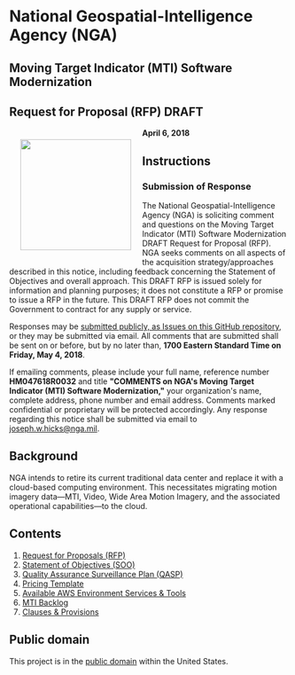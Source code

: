 # National Geospatial-Intelligence Agency (NGA)

## Moving Target Indicator (MTI) Software Modernization

## Request for Proposal (RFP) DRAFT

<img src="https://www.nga.mil/Partners/PublishingImages/720px-US-NationalGeospatialIntelligenceAgency-2008Seal.svg.png" width="200" align="left" style="margin: 20px;" />

**April 6, 2018**

## Instructions

### Submission of Response

The National Geospatial-Intelligence Agency (NGA) is soliciting comment and questions on the Moving Target Indicator (MTI) Software Modernization DRAFT Request for Proposal (RFP). NGA seeks comments on all aspects of the acquisition strategy/approaches described in this notice, including feedback concerning the Statement of Objectives and overall approach. This DRAFT RFP is issued solely for information and planning purposes; it does not constitute a RFP or promise to issue a RFP in the future. This DRAFT RFP does not commit the Government to contract for any supply or service.

Responses may be [submitted publicly, as Issues on this GitHub repository](/ngageoint/nga-moving-target-indicator-modernization-software/issues), or they may be submitted via email. All comments that are submitted shall be sent on or before, but by no later than, **1700 Eastern Standard Time on Friday, May 4, 2018**.

If emailing comments, please include your full name, reference number **HM047618R0032** and title **"COMMENTS on NGA's Moving Target Indicator (MTI) Software Modernization,"** your organization's name, complete address, phone number and email address. Comments marked confidential or proprietary will be protected accordingly. Any response regarding this notice shall be submitted via email to [joseph.w.hicks@nga.mil](mailto:joseph.w.hicks@nga.mil).

## Background

NGA intends to retire its current traditional data center and replace it with a cloud-based computing environment. This necessitates migrating motion imagery data—MTI, Video, Wide Area Motion Imagery, and the associated operational capabilities—to the cloud.

## Contents

1. [Request for Proposals (RFP)](00_RFP.md)
2. [Statement of Objectives (SOO)](01_SOO.md)
3. [Quality Assurance Surveillance Plan (QASP)](02_QASP.md)
4. [Pricing Template](03_Pricing_Template.md)
5. [Available AWS Environment Services & Tools](04a_AWS.md)
6. [MTI Backlog](04b_Backlog.md)
7. [Clauses & Provisions](05_Clauses_and_Provisions.pdf)


## Public domain

This project is in the [public domain](LICENSE) within the United States.

